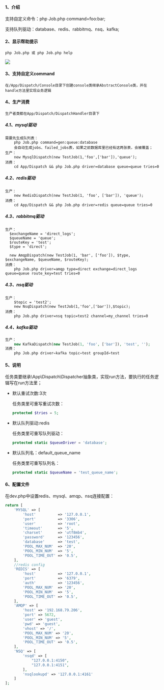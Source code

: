 #### 1、介绍

支持自定义命令：php Job.php command=foo:bar;

支持队列驱动：database、redis、rabbitmq、nsq、kafka;

#### 2、显示帮助提示

```shell
php Job.php 或 php Job.php help
```

![](https://ws1.sinaimg.cn/large/006tNc79ly1g1stvjmbqrj30j704y3zw.jpg)

#### 3、支持自定义command

```shell
在/App/Dispatch/Console目录下创建console类继承AbstractConsole类，并在handle方法里实现业务逻辑
```

#### 4、生产消费

```
生产者类都在App/Dispatch/DispatchHandler目录下
```

##### 4.1、mysql驱动

```
需要先生成队列表：
	php Job.php command=gen:queue:database
	会自动生成jobs、failed_jobs表，如果之前数据库里已经有这两张表，会被覆盖；
生产：
	new MysqlDispatch(new TestJob(1,'foo',['bar']),'queue');
消费：
	cd App/Dispatch && php Job.php driver=database queue=queue tries=0
```

##### 4.2、redis驱动

```
生产：
	new RedisDispatch(new TestJob(1, 'foo', ['bar']), 'queue');
消费：
	cd App/Dispatch && php Job.php driver=redis queue=queue tries=0
```

##### 4.3、rabbitmq驱动

```
生产：
  $exchangeName = 'direct_logs';
  $queueName = 'queue';
  $routeKey = 'test';
  $type = 'direct';

  new AmqpDispatch(new TestJob(1, 'bar', ['foo']), $type, $exchangeName, $queueName, $routeKey);
消费：
	php Job.php driver=amqp type=direct exchange=direct_logs queue=queue route_key=test tries=0
```

##### 4.3、nsq驱动

```
生产：
	$topic = 'test2';
	new NsqDispatch(new TestJob(1,'foo',['bar']),$topic);
消费：
	php Job.php driver=nsq topic=test2 channel=my_channel tries=0
```

##### 4.4、kafka驱动

```php
生产：
	new KafkaDispatch(new TestJob(1, 'foo', ['bar']), 'test', '');
消费：
	php Job.php driver=kafka topic=test groupId=test
```



#### 5、说明

任务类要继承\App\Dispatch\Dispatcher抽象类，实现run方法，要执行的任务逻辑写在run方法里；

- 默认重试次数:3次

  任务类里可重写重试次数：

  ```php
  protected $tries = 5;
  ```

- 默认队列驱动:redis

  任务类里可重写队列驱动：

  ```php
  protected static $queueDriver = 'database';
  ```

- 默认队列名：default_queue_name

  任务类里可重写队列名：

  ```php
  protected static $queueName = 'test_queue_name';
  ```


#### 6、配置文件

在dev.php中设置redis、mysql、amqp、nsq连接配置：

```php
return [
    'MYSQL' => [
        'host'          => '127.0.0.1',
        'port'          => '3306',
        'user'          => 'root',
        'timeout'       => '5',
        'charset'       => 'utf8mb4',
        'password'      => '123456',
        'database'      => 'test',
        'POOL_MAX_NUM'  => '20',
        'POOL_MIN_NUM'  => '5',
        'POOL_TIME_OUT' => '0.5',
    ],
    //redis config
    'REDIS' => [
        'host'          => '127.0.0.1',
        'port'          => '6379',
        'auth'          => '123456',
        'POOL_MAX_NUM'  => '20',
        'POOL_MIN_NUM'  => '5',
        'POOL_TIME_OUT' => '0.5',
    ],
    'AMQP' => [
        'host' => '192.168.79.206',
        'port' => 5672,
        'user' => 'guest',
        'pwd' => 'guest',
        'vhost' => '/',
        'POOL_MAX_NUM' => '20',
        'POOL_MIN_NUM' => '5',
        'POOL_TIME_OUT' => '0.5',
    ],
    'NSQ' => [
        'nsqd' => [
            "127.0.0.1:4150",
            "127.0.0.1:4151",
        ],
        'nsqlookupd' => '127.0.0.1:4161'
    ]
];
```

